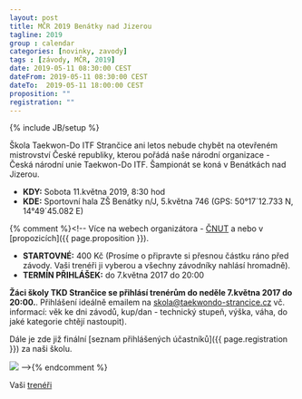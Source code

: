 ```yaml
---
layout: post
title: MČR 2019 Benátky nad Jizerou
tagline: 2019
group : calendar
categories: [novinky, zavody]
tags : [závody, MČR, 2019]
date: 2019-05-11 08:30:00 CEST
dateFrom: 2019-05-11 08:30:00 CEST
dateTo:  2019-05-11 18:00:00 CEST
proposition: ""
registration: ""
---
```

{% include JB/setup %}

Škola Taekwon-Do ITF Strančice ani letos nebude chybět na otevřeném mistrovství České republiky, kterou pořádá naše národní organizace - Česká národní unie Taekwon-Do ITF. Šampionát se koná v Benátkách nad Jizerou. 

- **KDY:** Sobota 11.května 2019, 8:30 hod
- **KDE:** Sportovní hala ZŠ Benátky n/J, 5.května 746 (GPS: 50°17´12.733 N, 14°49´45.082 E)

{% comment %}<!--
Více na webech organizátora - [ČNUT](https://www.taekwondocz.com/index.php/194-mistrovstvi-cr-taekwon-do-itf-2017) a nebo v [propozicích]({{ page.proposition }}).

- **STARTOVNÉ:** 400 Kč (Prosíme o připravte si přesnou částku ráno před závody. Vaši trenéři ji vyberou a všechny závodníky nahlásí hromadně).
- **TERMÍN PŘIHLÁŠEK:** do 7.května 2017 do 20:00

**Žáci školy TKD Strančice se přihlásí trenérům do neděle 7.května 2017 do 20:00.**. Přihlášení ideálně emailem na <a href="mailto:skola@taekwondo-strancice.cz">skola@taekwondo-strancice.cz</a> vč. informací: věk ke dni závodů, kup/dan - technický stupeň, výška, váha, do jaké kategorie chtějí nastoupit).

Dále je zde již finální [seznam přihlášených účastníků]({{ page.registration }}) za naši školu.


![](/files/img/mcr-tkd-cnut-2019.jpeg)
-->{% endcomment %}

Vaši [trenéři](/treneri)
